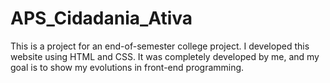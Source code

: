 # APS_Cidadania_Ativa
This is a project for an end-of-semester college project. I developed this website using HTML and CSS. It was completely developed by me, and my goal is to show my evolutions in front-end programming.
